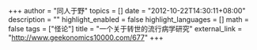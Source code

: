+++
author = "同人于野"
topics = []
date = "2012-10-22T14:30:11+08:00"
description = ""
highlight_enabled = false
highlight_languages = []
math = false
tags = ["怪论"]
title = "一个关于转世的流行病学研究"
external_link = "http://www.geekonomics10000.com/677"
+++
